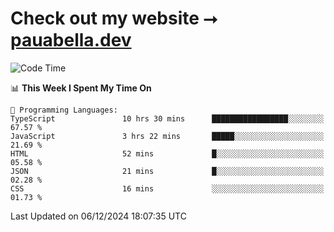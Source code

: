 # Check out my website ⭢ [pauabella.dev](https://pauabella.dev)

<!--START_SECTION:waka-->
![Code Time](http://img.shields.io/badge/Code%20Time-3%2C947%20hrs%202%20mins-blue)

📊 **This Week I Spent My Time On** 

```text
💬 Programming Languages: 
TypeScript               10 hrs 30 mins      █████████████████░░░░░░░░   67.57 % 
JavaScript               3 hrs 22 mins       █████░░░░░░░░░░░░░░░░░░░░   21.69 % 
HTML                     52 mins             █░░░░░░░░░░░░░░░░░░░░░░░░   05.58 % 
JSON                     21 mins             █░░░░░░░░░░░░░░░░░░░░░░░░   02.28 % 
CSS                      16 mins             ░░░░░░░░░░░░░░░░░░░░░░░░░   01.73 % 
```


 Last Updated on 06/12/2024 18:07:35 UTC
<!--END_SECTION:waka-->
